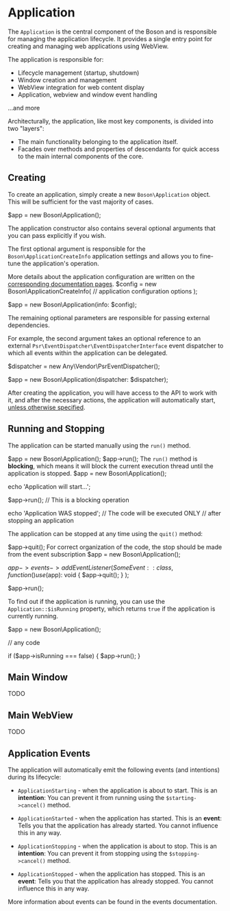 # Application

The `Application` is the central component of the Boson and is responsible for 
managing the application lifecycle. It provides a single entry point for 
creating and managing web applications using WebView.

The application is responsible for:

- Lifecycle management (startup, shutdown)
- Window creation and management
- WebView integration for web content display
- Application, webview and window event handling

...and more

Architecturally, the application, like most key components, is divided into 
two "layers":
- The main functionality belonging to the application itself.
- Facades over methods and properties of descendants for quick access to the 
  main internal components of the core.


## Creating

To create an application, simply create a new <code>Boson\Application</code> 
object. This will be sufficient for the vast majority of cases.

<code-block lang="PHP">
$app = new Boson\Application();
</code-block>

The application constructor also contains several optional arguments that you 
can pass explicitly if you wish.

The first optional argument is responsible for the <code>Boson\ApplicationCreateInfo</code> 
application settings and allows you to fine-tune the application's operation.

<tip>
More details about the application configuration are written on the 
<a href="configuration.md#application">corresponding documentation pages</a>.
</tip>

<code-block lang="PHP">
$config = new Boson\ApplicationCreateInfo(
    // application configuration options
);

$app = new Boson\Application(info: $config);
</code-block>

The remaining optional parameters are responsible for passing external 
dependencies. 

For example, the second argument takes an optional reference to an external 
<code>Psr\EventDispatcher\EventDispatcherInterface</code> event dispatcher 
to which all events within the application can be delegated.

<code-block lang="PHP">
$dispatcher = new Any\Vendor\PsrEventDispatcher();

$app = new Boson\Application(dispatcher: $dispatcher);
</code-block>

After creating the application, you will have access to the API to work with 
it, and after the necessary actions, the application will automatically start, 
<a href="configuration.md#autorun">unless otherwise specified</a>.

## Running and Stopping

The application can be started manually using the <code>run()</code> method. 

<code-block lang="PHP">
$app = new Boson\Application();
$app->run();
</code-block>

<warning>
The <code>run()</code> method is <b>blocking</b>, which means it will block 
the current execution thread until the application is stopped.

<code-block lang="PHP">
$app = new Boson\Application();

echo 'Application will start...';

$app->run(); // This is a blocking operation

echo 'Application WAS stopped'; // The code will be executed ONLY 
                                // after stopping an application
</code-block>
</warning>

The application can be stopped at any time using the `quit()` method:

<code-block lang="PHP">
$app->quit();
</code-block>

<tip>
For correct organization of the code, the stop should be made from the 
event subscription
<code-block lang="PHP">
$app = new Boson\Application();

$app->events->addEventListener(SomeEvent::class, 
    function() use ($app): void {
        $app->quit();
    }
);

$app->run();
</code-block>
</tip>

To find out if the application is running, you can use the 
`Application::$isRunning` property, which returns `true` if the application 
is currently running.

<code-block>
$app = new Boson\Application();

// any code

if ($app->isRunning === false) {
    $app->run();
}
</code-block>

## Main Window

<tooltip term="TODO">TODO</tooltip>

## Main WebView

<tooltip term="TODO">TODO</tooltip>

## Application Events

The application will automatically emit the following events (and intentions)
during its lifecycle:

- <code>ApplicationStarting</code> - when the application is about to start. 
  <tip>This is an <b>intention</b>: You can prevent it from running using the 
  <code>$starting->cancel()</code> method.</tip>

- <code>ApplicationStarted</code> - when the application has started.
  <tip>This is an <b>event</b>: Tells you that the application has already started. 
  You cannot influence this in any way.</tip>

- <code>ApplicationStopping</code> - when the application is about to stop.
  <tip>This is an <b>intention</b>: You can prevent it from stopping using the 
  <code>$stopping->cancel()</code> method.</tip>

- <code>ApplicationStopped</code> - when the application has stopped.
  <tip>This is an <b>event</b>: Tells you that the application has already stopped. 
  You cannot influence this in any way.</tip>

More information about events can be found in the
<tooltip term="TODO">events documentation</tooltip>.

